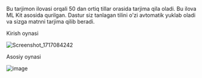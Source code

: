 Bu tarjimon ilovasi orqali 50 dan ortiq tillar orasida tarjima qila oladi. Bu ilova ML Kit asosida qurilgan. Dastur siz tanlagan tilini o'zi avtomatik yuklab oladi va sizga  matnni tarjima qilib beradi.

Kirish oynasi

![Screenshot_1717084242](https://github.com/SaparbayevSarvarbek/TarjimonIlovasi/assets/155668531/8b76435b-bbb6-45ce-83ab-e1166feb3a4d)


Asosiy oynasi

![image](https://github.com/SaparbayevSarvarbek/TarjimonIlovasi/assets/155668531/4c118ca9-760d-4c2a-a0f6-a481a8d6e17f)

